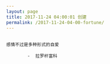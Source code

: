 ```yaml
---
layout: page
title: 2017-11-24 04:00:01 创建
permalink: /2017-11-24-04-00-fortune/
---
```

```

感情不过是多种形式的自爱

        -  拉罗杆富科

```
